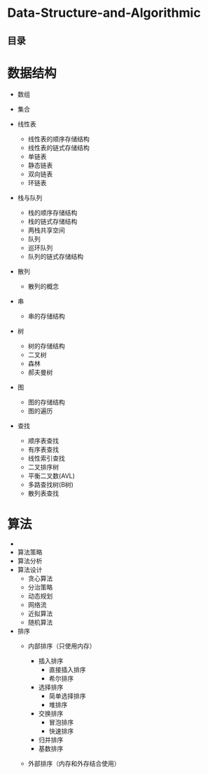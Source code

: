 # Data-Structure-and-Algorithmic

目录
---

#  数据结构
   *  数组
   *  集合
   *  线性表
      *  线性表的顺序存储结构
      *  线性表的链式存储结构
      *  单链表
      *  静态链表
      *  双向链表
      *  环链表
   *  栈与队列
      *  栈的顺序存储结构
      *  栈的链式存储结构
      *  两栈共享空间
      *  队列
      *  巡环队列
      *  队列的链式存储结构
   *  散列
      *  散列的概念
      
   *  串
      *  串的存储结构
   *  树
      *  树的存储结构
      *  二叉树
      *  森林
      *  郝夫曼树
   *  图
      *  图的存储结构
      *  图的遍历
   *  查找
      *  顺序表查找
      *  有序表查找
      *  线性索引查找
      *  二叉排序树
      *  平衡二叉数(AVL)
      *  多路查找树(B树)
      *  散列表查找
      

#  算法
   *  
   *  算法策略
   *  算法分析
   *  算法设计
      *  贪心算法
      *  分治策略
      *  动态规划
      *  网络流
      *  近拟算法
      *  随机算法
   *  排序
      * 内部排序（只使用内存）
        *  插入排序
           *  直接插入排序
           *  希尔排序
        *  选择排序
           *  简单选择排序
           *  堆排序
        *  交换排序
           *  冒泡排序
           *  快速排序
        *  归并排序
        *  基数排序
     
      *  外部排序（内存和外存结合使用）
